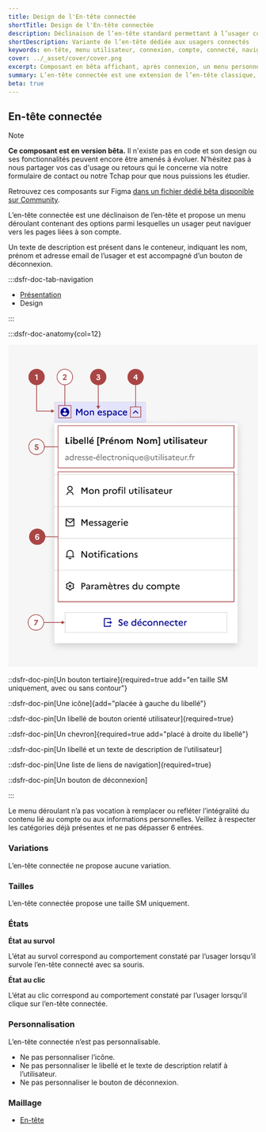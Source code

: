 ```yaml
---
title: Design de l'En-tête connectée
shortTitle: Design de l'En-tête connectée
description: Déclinaison de l’en-tête standard permettant à l’usager connecté d’accéder à son menu de navigation personnel.
shortDescription: Variante de l’en-tête dédiée aux usagers connectés
keywords: en-tête, menu utilisateur, connexion, compte, connecté, navigation, DSFR, bêta
cover: ../_asset/cover/cover.png
excerpt: Composant en bêta affichant, après connexion, un menu personnel dans l’en-tête avec liens, informations utilisateur et bouton de déconnexion.
summary: L’en-tête connectée est une extension de l’en-tête classique, permettant à un usager connecté d’accéder à un menu déroulant personnalisé. Elle affiche les informations de compte, un ensemble limité de liens de navigation et un bouton de déconnexion. Ce composant est encore en version bêta et n’existe pas en code pour l’instant. Il répond à des cas d’usage d’interface connectée mais ne doit pas remplacer une navigation complète dédiée à l’espace personnel.
beta: true
---
```


## En-tête connectée

> [!NOTE]
> **Ce composant est en version bêta.** Il n'existe pas en code et son design ou ses fonctionnalités peuvent encore être amenés à évoluer. N'hésitez pas à nous partager vos cas d'usage ou retours qui le concerne via notre formulaire de contact ou notre Tchap pour que nous puissions les étudier.

Retrouvez ces composants sur Figma [dans un fichier dédié bêta disponible sur Community](https://www.figma.com/community/file/1096003483468520396).

L’en-tête connectée est une déclinaison de l’en-tête et propose un menu déroulant contenant des options parmi lesquelles un usager peut naviguer vers les pages liées à son compte.

Un texte de description est présent dans le conteneur, indiquant les nom, prénom et adresse email de l’usager et est accompagné d’un bouton de déconnexion.

:::dsfr-doc-tab-navigation

- [Présentation](../index.md)
- Design

:::

:::dsfr-doc-anatomy{col=12}

![Anatomie de l'entête connectée](../_asset/anatomy/anatomy-1.png)

::dsfr-doc-pin[Un bouton tertiaire]{required=true add="en taille SM uniquement, avec ou sans contour"}

::dsfr-doc-pin[Une icône]{add="placée à gauche du libellé"}

::dsfr-doc-pin[Un libellé de bouton orienté utilisateur]{required=true}

::dsfr-doc-pin[Un chevron]{required=true add="placé à droite du libellé"}

::dsfr-doc-pin[Un libellé et un texte de description de l’utilisateur]

::dsfr-doc-pin[Une liste de liens de navigation]{required=true}

::dsfr-doc-pin[Un bouton de déconnexion]

:::

Le menu déroulant n’a pas vocation à remplacer ou refléter l’intégralité du contenu lié au compte ou aux informations personnelles. Veillez à respecter les catégories déjà présentes et ne pas dépasser 6 entrées.

### Variations

L’en-tête connectée ne propose aucune variation.

### Tailles

L’en-tête connectée propose une taille SM uniquement.

### États

**État au survol**

L’état au survol correspond au comportement constaté par l’usager lorsqu’il survole l’en-tête connecté avec sa souris.

**État au clic**

L’état au clic correspond au comportement constaté par l’usager lorsqu’il clique sur l’en-tête connectée.

### Personnalisation

L’en-tête connectée n’est pas personnalisable.

- Ne pas personnaliser l’icône.
- Ne pas personnaliser le libellé et le texte de description relatif à l’utilisateur.
- Ne pas personnaliser le bouton de déconnexion.

### Maillage

- [En-tête](../../../../header/_part/doc/index.md)